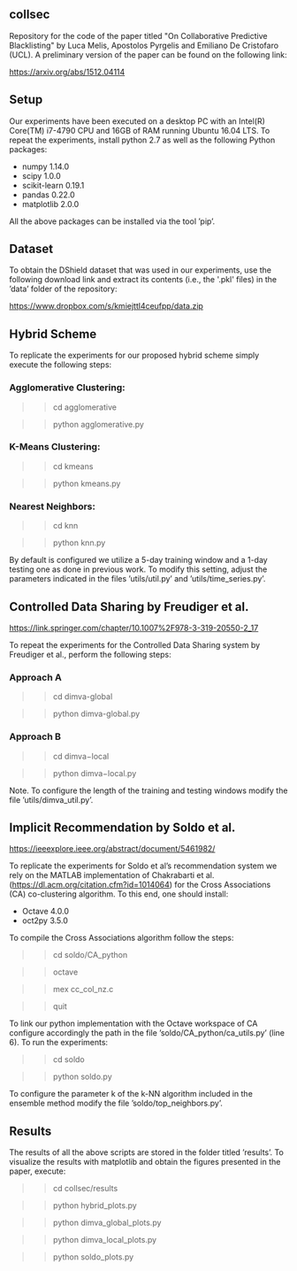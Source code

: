 ## collsec

Repository for the code of the paper titled "On Collaborative Predictive Blacklisting" by Luca Melis, Apostolos Pyrgelis 
and Emiliano De Cristofaro (UCL). A preliminary version of the paper can be found on the following link:

https://arxiv.org/abs/1512.04114

## Setup

Our experiments have been executed on a desktop PC with an Intel(R) Core(TM) i7-4790 CPU and 16GB of RAM 
running Ubuntu 16.04 LTS. To repeat the experiments, install python 2.7 as well as the following Python packages: 

- numpy 1.14.0 
- scipy 1.0.0 
- scikit-learn 0.19.1 
- pandas 0.22.0 
- matplotlib 2.0.0 

All the above packages can be installed via the tool ’pip’.

## Dataset

To obtain the DShield dataset that was used in our experiments, use the following download link 
and extract its contents (i.e., the '.pkl' files) in the ’data’ folder of the repository:

https://www.dropbox.com/s/kmiejttl4ceufpp/data.zip

## Hybrid Scheme

To replicate the experiments for our proposed hybrid scheme simply execute the following steps:

### Agglomerative Clustering:

>> cd agglomerative

>> python agglomerative.py

### K-Means Clustering:

>> cd kmeans

>> python kmeans.py

### Nearest Neighbors:

>> cd knn

>> python knn.py

By default is configured we utilize a 5-day training window and a 1-day testing one 
as done in previous work. To modify this setting, adjust the parameters 
indicated in the files ’utils/util.py’ and ’utils/time_series.py’.

## Controlled Data Sharing by Freudiger et al.

https://link.springer.com/chapter/10.1007%2F978-3-319-20550-2_17

To repeat the experiments for the Controlled Data Sharing system by Freudiger et al., perform the following steps:

### Approach A

>> cd dimva-global

>> python dimva-global.py

### Approach B

>> cd dimva−local

>> python dimva−local.py

Note. To configure the length of the training and testing windows modify the file ’utils/dimva_util.py’.

## Implicit Recommendation by Soldo et al.

https://ieeexplore.ieee.org/abstract/document/5461982/

To replicate the experiments for Soldo et al’s recommendation system we rely on the MATLAB 
implementation of Chakrabarti et al. (https://dl.acm.org/citation.cfm?id=1014064)
for the Cross Associations (CA) co-clustering algorithm. To this end, one should install:

- Octave 4.0.0 
- oct2py 3.5.0 

To compile the Cross Associations algorithm follow the steps:

>> cd soldo/CA_python

>> octave

>> mex cc_col_nz.c

>> quit

To link our python implementation with the Octave workspace of CA configure accordingly the path 
in the file ’soldo/CA_python/ca_utils.py’ (line 6). To run the experiments:

>> cd soldo

>> python soldo.py

To configure the parameter k of the k-NN algorithm included in the ensemble method modify the file 
’soldo/top_neighbors.py’.

## Results

The results of all the above scripts are stored in the folder titled ’results’. To visualize the results 
with matplotlib and obtain the figures presented in the paper, execute:

>> cd collsec/results

>> python hybrid_plots.py

>> python dimva_global_plots.py

>> python dimva_local_plots.py

>> python soldo_plots.py
